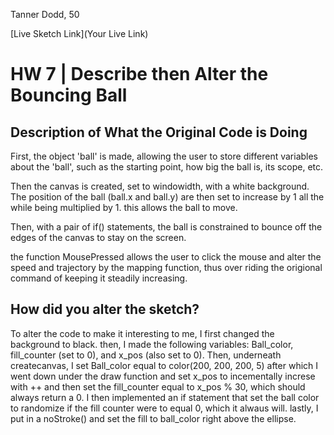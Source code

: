 Tanner Dodd, 50

[Live Sketch Link](Your Live Link)


# HW 7 | Describe then Alter the Bouncing Ball

## Description of What the Original Code is Doing
First, the object 'ball' is made, allowing the user to store
different variables about the 'ball', such as the starting point,
how big the ball is, its scope, etc.

Then the canvas is created, set to windowidth, with a white background.
The position of the ball (ball.x and ball.y) are then set to increase by 1
all the while being multiplied by 1. this allows the ball to move.

Then, with a pair of if() statements, the ball is constrained to bounce off
the edges of the canvas to stay on the screen.

the function MousePressed allows the user to click the mouse and alter
the speed and trajectory by the mapping function, thus over riding the
origional command of keeping it steadily increasing.

## How did you alter the sketch?
To alter the code to make it interesting to me,
I first changed the background to black.
then, I made the following variables: Ball_color, fill_counter (set to 0),
and x_pos (also set to 0).
Then, underneath createcanvas, I set Ball_color equal to color(200, 200, 200, 5)
after which I went down under the draw function and set x_pos to incementally
increse with ++ and then set the fill_counter equal to x_pos % 30, which should
always return a 0.
I then implemented an if statement that set the ball color to randomize if
the fill counter were to equal 0, which it alwaus will.
lastly, I put in a noStroke() and set the fill to ball_color right above the
ellipse.
